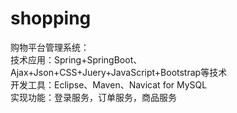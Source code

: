# shopping
购物平台管理系统：  
技术应用：Spring+SpringBoot、Ajax+Json+CSS+Juery+JavaScript+Bootstrap等技术  
开发工具：Eclipse、Maven、Navicat for MySQL  
实现功能：登录服务，订单服务，商品服务 
